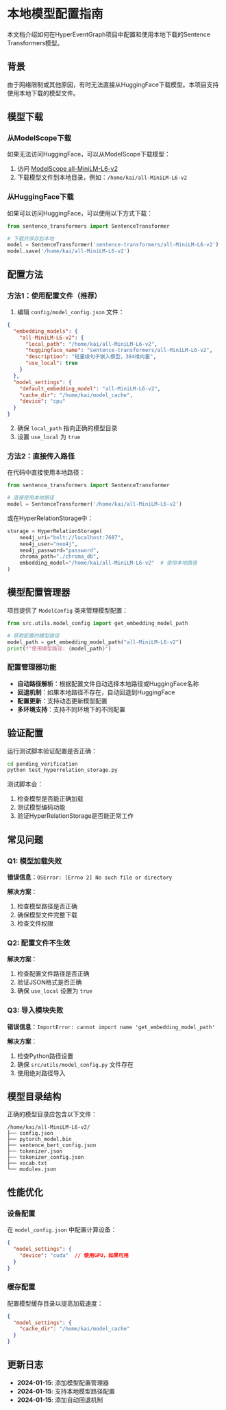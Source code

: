 # 本地模型配置指南

本文档介绍如何在HyperEventGraph项目中配置和使用本地下载的Sentence Transformers模型。

## 背景

由于网络限制或其他原因，有时无法直接从HuggingFace下载模型。本项目支持使用本地下载的模型文件。

## 模型下载

### 从ModelScope下载

如果无法访问HuggingFace，可以从ModelScope下载模型：

1. 访问 [ModelScope all-MiniLM-L6-v2](https://modelscope.cn/models/sentence-transformers/all-MiniLM-L6-v2)
2. 下载模型文件到本地目录，例如：`/home/kai/all-MiniLM-L6-v2`

### 从HuggingFace下载

如果可以访问HuggingFace，可以使用以下方式下载：

```python
from sentence_transformers import SentenceTransformer

# 下载并保存到本地
model = SentenceTransformer('sentence-transformers/all-MiniLM-L6-v2')
model.save('/home/kai/all-MiniLM-L6-v2')
```

## 配置方法

### 方法1：使用配置文件（推荐）

1. 编辑 `config/model_config.json` 文件：

```json
{
  "embedding_models": {
    "all-MiniLM-L6-v2": {
      "local_path": "/home/kai/all-MiniLM-L6-v2",
      "huggingface_name": "sentence-transformers/all-MiniLM-L6-v2",
      "description": "轻量级句子嵌入模型，384维向量",
      "use_local": true
    }
  },
  "model_settings": {
    "default_embedding_model": "all-MiniLM-L6-v2",
    "cache_dir": "/home/kai/model_cache",
    "device": "cpu"
  }
}
```

2. 确保 `local_path` 指向正确的模型目录
3. 设置 `use_local` 为 `true`

### 方法2：直接传入路径

在代码中直接使用本地路径：

```python
from sentence_transformers import SentenceTransformer

# 直接使用本地路径
model = SentenceTransformer('/home/kai/all-MiniLM-L6-v2')
```

或在HyperRelationStorage中：

```python
storage = HyperRelationStorage(
    neo4j_uri="bolt://localhost:7687",
    neo4j_user="neo4j",
    neo4j_password="password",
    chroma_path="./chroma_db",
    embedding_model="/home/kai/all-MiniLM-L6-v2"  # 使用本地路径
)
```

## 模型配置管理器

项目提供了 `ModelConfig` 类来管理模型配置：

```python
from src.utils.model_config import get_embedding_model_path

# 获取配置的模型路径
model_path = get_embedding_model_path("all-MiniLM-L6-v2")
print(f"使用模型路径: {model_path}")
```

### 配置管理器功能

- **自动路径解析**：根据配置文件自动选择本地路径或HuggingFace名称
- **回退机制**：如果本地路径不存在，自动回退到HuggingFace
- **配置更新**：支持动态更新模型配置
- **多环境支持**：支持不同环境下的不同配置

## 验证配置

运行测试脚本验证配置是否正确：

```bash
cd pending_verification
python test_hyperrelation_storage.py
```

测试脚本会：
1. 检查模型是否能正确加载
2. 测试模型编码功能
3. 验证HyperRelationStorage是否能正常工作

## 常见问题

### Q1: 模型加载失败

**错误信息**：`OSError: [Errno 2] No such file or directory`

**解决方案**：
1. 检查模型路径是否正确
2. 确保模型文件完整下载
3. 检查文件权限

### Q2: 配置文件不生效

**解决方案**：
1. 检查配置文件路径是否正确
2. 验证JSON格式是否正确
3. 确保 `use_local` 设置为 `true`

### Q3: 导入模块失败

**错误信息**：`ImportError: cannot import name 'get_embedding_model_path'`

**解决方案**：
1. 检查Python路径设置
2. 确保 `src/utils/model_config.py` 文件存在
3. 使用绝对路径导入

## 模型目录结构

正确的模型目录应包含以下文件：

```
/home/kai/all-MiniLM-L6-v2/
├── config.json
├── pytorch_model.bin
├── sentence_bert_config.json
├── tokenizer.json
├── tokenizer_config.json
├── vocab.txt
└── modules.json
```

## 性能优化

### 设备配置

在 `model_config.json` 中配置计算设备：

```json
{
  "model_settings": {
    "device": "cuda"  // 使用GPU，如果可用
  }
}
```

### 缓存配置

配置模型缓存目录以提高加载速度：

```json
{
  "model_settings": {
    "cache_dir": "/home/kai/model_cache"
  }
}
```

## 更新日志

- **2024-01-15**: 添加模型配置管理器
- **2024-01-15**: 支持本地模型路径配置
- **2024-01-15**: 添加自动回退机制